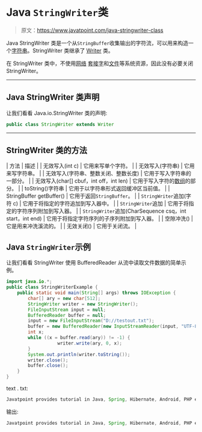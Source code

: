 # Java `StringWriter`类

> 原文：<https://www.javatpoint.com/java-stringwriter-class>

Java StringWriter 类是一个从`StringBuffer`收集输出的字符流，可以用来构造一个[字符串](java-string)。StringWriter 类继承了 [Writer](java-writer-class) 类。

在 StringWriter 类中，不使用[网络](java-networking) [套接字](socket-programming)和[文件](java-file-class)等系统资源，因此没有必要关闭 StringWriter。

* * *

## Java StringWriter 类声明

让我们看看 Java.io.StringWriter 类的声明:

```java
public class StringWriter extends Writer

```

* * *

## StringWriter 类的方法

| 方法 | 描述 |
| 无效写入(int c) | 它用来写单个字符。 |
| 无效写入(字符串) | 它用来写字符串。 |
| 无效写入(字符串、整数关闭、整数长度) | 它用于写入字符串的一部分。 |
| 无效写入(char[] cbuf，int off，int len) | 它用于写入字符的[数组](array-in-java)的部分。 |
| toString()字符串 | 它用于以字符串形式返回缓冲区当前值。 |
| StringBuffer getBuffer() | 它用于返回`StringBuffer`。 |
| `StringWriter`追加(字符 c) | 它用于将指定的字符追加到写入器中。 |
| `StringWriter`追加 | 它用于将指定的字符序列附加到写入器。 |
| `StringWriter`追加(CharSequence csq，int start，int end) | 它用于将指定字符序列的子序列附加到写入器。 |
| 空隙冲洗() | 它是用来冲洗溪流的。 |
| 无效关闭() | 它用于关闭流。 |

## Java `StringWriter`示例

让我们看看 StringWriter 使用 BufferedReader 从流中读取文件数据的简单示例。

```java
import java.io.*;
public class StringWriterExample {
	public static void main(String[] args) throws IOException {
		char[] ary = new char[512];
		StringWriter writer = new StringWriter();
		FileInputStream input = null;
		BufferedReader buffer = null;
		input = new FileInputStream("D://testout.txt");
		buffer = new BufferedReader(new InputStreamReader(input, "UTF-8"));
		int x;
		while ((x = buffer.read(ary)) != -1) {
                   writer.write(ary, 0, x);
		}
		System.out.println(writer.toString());		
		writer.close();
		buffer.close();
    }
}

```

text . txt:

```java
Javatpoint provides tutorial in Java, Spring, Hibernate, Android, PHP etc.

```

输出:

```java
Javatpoint provides tutorial in Java, Spring, Hibernate, Android, PHP etc.

```